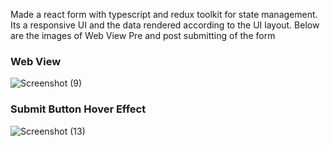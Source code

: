 Made a react form with typescript and redux toolkit for state management. Its a responsive UI and the data rendered according to the UI layout. 
Below are the images of Web View Pre and post submitting of the form
### Web View
![Screenshot (9)](https://github.com/Prateek0803/dynamic_form/assets/40174790/7fe17b9b-5912-43a6-bfa8-85812cd12f4b)


### Submit Button Hover Effect
![Screenshot (13)](https://github.com/Prateek0803/dynamic_form/assets/40174790/c79d3872-8663-4501-8137-6133c807f655)
